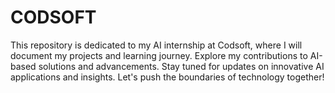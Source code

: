 # CODSOFT
This repository is dedicated to my AI internship at Codsoft, where I will document my projects and learning journey. Explore my contributions to AI-based solutions and advancements. Stay tuned for updates on innovative AI applications and insights. Let's push the boundaries of technology together!
